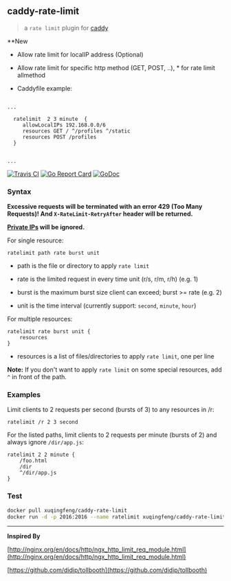 ## caddy-rate-limit
>a `rate limit` plugin for [caddy](https://caddyserver.com/)


**New

 - Allow rate limit for localIP address (Optional)

 - Allow rate limit for specific http method (GET, POST, ..), * for rate limit allmethod

 - Caddyfile example:

```

...

  ratelimit  2 3 minute  {
     allowLocalIPs 192.168.0.0/6
     resources GET / ^/profiles ^/static
     resources POST /profiles
  }


...

```





[![Travis CI](https://img.shields.io/travis/xuqingfeng/caddy-rate-limit/master.svg?style=flat-square)](https://travis-ci.org/xuqingfeng/caddy-rate-limit)
[![Go Report Card](https://goreportcard.com/badge/github.com/xuqingfeng/caddy-rate-limit?style=flat-square)](https://goreportcard.com/report/github.com/xuqingfeng/caddy-rate-limit)
[![GoDoc](https://img.shields.io/badge/godoc-reference-blue.svg?style=flat-square)](https://godoc.org/github.com/xuqingfeng/caddy-rate-limit)

### Syntax

**Excessive requests will be terminated with an error 429 (Too Many Requests)! And `X-RateLimit-RetryAfter` header will be returned.**

**[Private IPs](https://en.wikipedia.org/wiki/Private_network) will be ignored.**

For single resource:

```
ratelimit path rate burst unit
```

- path is the file or directory to apply `rate limit`

- rate is the limited request in every time unit (r/s, r/m, r/h) (e.g. 1)

- burst is the maximum burst size client can exceed; burst >= rate (e.g. 2)
 
- unit is the time interval (currently support: `second`, `minute`, `hour`)

For multiple resources:

```
ratelimit rate burst unit {
    resources
}
```

- resources is a list of files/directories to apply `rate limit`, one per line

**Note:** If you don't want to apply `rate limit` on some special resources, add `^` in front of the path.


### Examples

Limit clients to 2 requests per second (bursts of 3) to any resources in /r:

```
ratelimit /r 2 3 second
```

For the listed paths, limit clients to 2 requests per minute (bursts of 2) and always ignore `/dir/app.js`:

```
ratelimit 2 2 minute {
    /foo.html
    /dir
    ^/dir/app.js
}
```

### Test

```bash
docker pull xuqingfeng/caddy-rate-limit
docker run -d -p 2016:2016 --name ratelimit xuqingfeng/caddy-rate-limit
```

---

**Inspired By**

[http://nginx.org/en/docs/http/ngx_http_limit_req_module.html](http://nginx.org/en/docs/http/ngx_http_limit_req_module.html)

[https://github.com/didip/tollbooth](https://github.com/didip/tollbooth)
